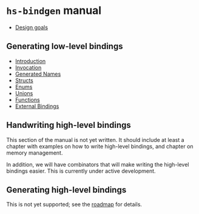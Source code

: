 # `hs-bindgen` manual

* [Design goals](DesignGoals.md)

## Generating low-level bindings

* [Introduction](LowLevel/Introduction.md)
* [Invocation](LowLevel/Invocation.md)
* [Generated Names](LowLevel/GeneratedNames.md)
* [Structs](LowLevel/Structs.md)
* [Enums](LowLevel/Enums.md)
* [Unions](LowLevel/Unions.md)
* [Functions](LowLevel/Functions.md)
* [External Bindings](LowLevel/ExternalBindings.md)

## Handwriting high-level bindings

This section of the manual is not yet written. It should include at least a
chapter with examples on how to write high-level bindings, and chapter on memory
management.

In addition, we will have combinators that will make writing the high-level
bindings easier. This is currently under active development.

## Generating high-level bindings

This is not yet supported; see the [roadmap](Roadmap.md) for details.